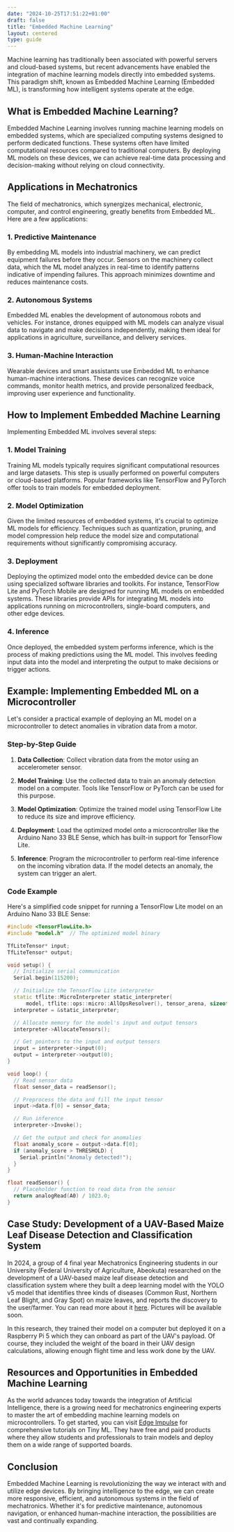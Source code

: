 ```yaml
---
date: "2024-10-25T17:51:22+01:00"
draft: false
title: "Embedded Machine Learning"
layout: centered
type: guide
---
```


Machine learning has traditionally been associated with powerful servers and cloud-based systems, but recent advancements have enabled the integration of machine learning models directly into embedded systems. This paradigm shift, known as Embedded Machine Learning (Embedded ML), is transforming how intelligent systems operate at the edge.

## What is Embedded Machine Learning?

Embedded Machine Learning involves running machine learning models on embedded systems, which are specialized computing systems designed to perform dedicated functions. These systems often have limited computational resources compared to traditional computers. By deploying ML models on these devices, we can achieve real-time data processing and decision-making without relying on cloud connectivity.

## Applications in Mechatronics

The field of mechatronics, which synergizes mechanical, electronic, computer, and control engineering, greatly benefits from Embedded ML. Here are a few applications:

### 1. Predictive Maintenance

By embedding ML models into industrial machinery, we can predict equipment failures before they occur. Sensors on the machinery collect data, which the ML model analyzes in real-time to identify patterns indicative of impending failures. This approach minimizes downtime and reduces maintenance costs.

### 2. Autonomous Systems

Embedded ML enables the development of autonomous robots and vehicles. For instance, drones equipped with ML models can analyze visual data to navigate and make decisions independently, making them ideal for applications in agriculture, surveillance, and delivery services.

### 3. Human-Machine Interaction

Wearable devices and smart assistants use Embedded ML to enhance human-machine interactions. These devices can recognize voice commands, monitor health metrics, and provide personalized feedback, improving user experience and functionality.

## How to Implement Embedded Machine Learning

Implementing Embedded ML involves several steps:

### 1. Model Training

Training ML models typically requires significant computational resources and large datasets. This step is usually performed on powerful computers or cloud-based platforms. Popular frameworks like TensorFlow and PyTorch offer tools to train models for embedded deployment.

### 2. Model Optimization

Given the limited resources of embedded systems, it's crucial to optimize ML models for efficiency. Techniques such as quantization, pruning, and model compression help reduce the model size and computational requirements without significantly compromising accuracy.

### 3. Deployment

Deploying the optimized model onto the embedded device can be done using specialized software libraries and toolkits. For instance, TensorFlow Lite and PyTorch Mobile are designed for running ML models on embedded systems. These libraries provide APIs for integrating ML models into applications running on microcontrollers, single-board computers, and other edge devices.

### 4. Inference

Once deployed, the embedded system performs inference, which is the process of making predictions using the ML model. This involves feeding input data into the model and interpreting the output to make decisions or trigger actions.

## Example: Implementing Embedded ML on a Microcontroller

Let's consider a practical example of deploying an ML model on a microcontroller to detect anomalies in vibration data from a motor.

### Step-by-Step Guide

1. **Data Collection**: Collect vibration data from the motor using an accelerometer sensor.

2. **Model Training**: Use the collected data to train an anomaly detection model on a computer. Tools like TensorFlow or PyTorch can be used for this purpose.

3. **Model Optimization**: Optimize the trained model using TensorFlow Lite to reduce its size and improve efficiency.

4. **Deployment**: Load the optimized model onto a microcontroller like the Arduino Nano 33 BLE Sense, which has built-in support for TensorFlow Lite.

5. **Inference**: Program the microcontroller to perform real-time inference on the incoming vibration data. If the model detects an anomaly, the system can trigger an alert.

### Code Example

Here's a simplified code snippet for running a TensorFlow Lite model on an Arduino Nano 33 BLE Sense:

```cpp
#include <TensorFlowLite.h>
#include "model.h"  // The optimized model binary

TfLiteTensor* input;
TfLiteTensor* output;

void setup() {
  // Initialize serial communication
  Serial.begin(115200);

  // Initialize the TensorFlow Lite interpreter
  static tflite::MicroInterpreter static_interpreter(
      model, tflite::ops::micro::AllOpsResolver(), tensor_arena, sizeof(tensor_arena), error_reporter);
  interpreter = &static_interpreter;

  // Allocate memory for the model's input and output tensors
  interpreter->AllocateTensors();

  // Get pointers to the input and output tensors
  input = interpreter->input(0);
  output = interpreter->output(0);
}

void loop() {
  // Read sensor data
  float sensor_data = readSensor();

  // Preprocess the data and fill the input tensor
  input->data.f[0] = sensor_data;

  // Run inference
  interpreter->Invoke();

  // Get the output and check for anomalies
  float anomaly_score = output->data.f[0];
  if (anomaly_score > THRESHOLD) {
    Serial.println("Anomaly detected!");
  }
}

float readSensor() {
  // Placeholder function to read data from the sensor
  return analogRead(A0) / 1023.0;
}
```

## Case Study: Development of a UAV-Based Maize Leaf Disease Detection and Classification System

In 2024, a group of 4 final year Mechatronics Engineering students in our University (Federal University of Agriculture, Abeokuta)
researched on the development of a UAV-based maize leaf disease detection and classification system where they built a deep learning model with
the YOLO v5 model that identifies three kinds of diseases (Common Rust, Northern Leaf Blight, and Gray Spot) on maize leaves, and reports
the discovery to the user/farmer. You can read more about it [here](https://researchgate.com). Pictures will be available soon.

In this research, they trained their model on a computer but deployed it on a Raspberry Pi 5 which they can onboard as part of the UAV's payload.
Of course, they included the weight of the board in their UAV design calculations, allowing enough flight time and less work done by the UAV.

## Resources and Opportunities in Embedded Machine Learning

As the world advances today towards the integration of Artificial Intelligence, there is a growing need for mechatronics engineering experts to master
the art of embedding machine learning models on microcontrollers. To get started, you can visit [Edge Impulse](https://edgeimpulse.com/) for comprehensive
tutorials on Tiny ML. They have free and paid products where they allow students and professionals to train models and deploy them on a wide range of supported boards.

## Conclusion

Embedded Machine Learning is revolutionizing the way we interact with and utilize edge devices. By bringing intelligence to the edge, we can create more responsive, efficient, and autonomous systems in the field of mechatronics. Whether it's for predictive maintenance, autonomous navigation, or enhanced human-machine interaction, the possibilities are vast and continually expanding.
